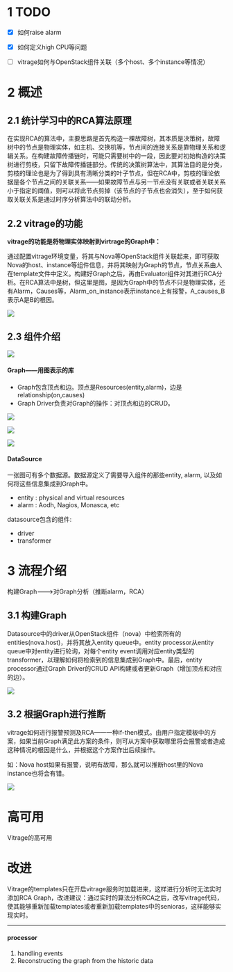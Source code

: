

# 1 TODO

- [x] 如何raise alarm
- [x] 如何定义high CPU等问题
- [ ] vitrage如何与OpenStack组件关联（多个host、多个instance等情况）



# 2 概述


## 2.1 统计学习中的RCA算法原理

在实现RCA的算法中，主要思路是首先构造一棵故障树，其本质是决策树，故障树中的节点是物理实体，如主机、交换机等，节点间的连接关系是靠物理关系和逻辑关系。在构建故障传播链时，可能只需要树中的一段，因此要对初始构造的决策树进行剪枝，只留下故障传播链部分。传统的决策树算法中，其算法目的是分类，剪枝的理论也是为了得到具有清晰分类的叶子节点，但在RCA中，剪枝的理论依据是各个节点之间的关联关系——如果故障节点与另一节点没有关联或者关联关系小于指定的阈值，则可以将此节点剪掉（该节点的子节点也会消失），至于如何获取关联关系是通过时序分析算法中的联动分析。

## 2.2 vitrage的功能



**vitrage的功能是将物理实体映射到virtrage的Graph中：**

通过配置vitrage环境变量，将其与Nova等OpenStack组件关联起来，即可获取Nova的host、instance等组件信息，并将其映射为Graph的节点，节点关系由人在template文件中定义。构建好Graph之后，再由Evaluator组件对其进行RCA分析。在RCA算法中是树，但这里是图，是因为Graph中的节点不只是物理实体，还有Alarm，Causes等，Alarm_on_instance表示instance上有报警，A_causes_B表示A是B的根因。

![](http://ww1.sinaimg.cn/large/005N2p5vly1fua8dw1syaj30mm09tq3g.jpg)




## 2.3 组件介绍

![](http://ww1.sinaimg.cn/large/005N2p5vly1fua5qe8mo2j31t6168ag1.jpg)

#### Graph——用图表示的库

- Graph包含顶点和边。顶点是Resources(entity,alarm)，边是relationship(on,causes)
- Graph Driver负责对Graph的操作：对顶点和边的CRUD。

![](http://ww1.sinaimg.cn/large/005N2p5vly1fua8d4k9dzj31my16q7ev.jpg)

![](http://ww1.sinaimg.cn/large/005N2p5vly1fua8dw1syaj30mm09tq3g.jpg)

![](http://ww1.sinaimg.cn/large/005N2p5vly1fua8eau2pbj30jn0eidgl.jpg)

#### DataSource

一张图可有多个数据源。数据源定义了需要导入组件的那些entity, alarm, 以及如何将这些信息集成到Graph中。

- entity : physical and virtual resources
- alarm : Aodh, Nagios, Monasca, etc


datasource包含的组件:
- driver
- transformer

# 3 流程介绍

构建Graph--->对Graph分析（推断alarm，RCA）

## 3.1 构建Graph

Datasource中的driver从OpenStack组件（nova）中检索所有的entities(nova.host)，并将其放入entity queue中。entity processor从entity queue中对entity进行轮询，对每个entity event调用对应entity类型的transformer，以理解如何将检索到的信息集成到Graph中。最后，entity processor通过Graph Driver的CRUD API构建或者更新Graph（增加顶点和对应的边）。

![](http://ww1.sinaimg.cn/large/005N2p5vly1fuae44sptcj30jx0a5wgx.jpg)


## 3.2 根据Graph进行推断

vitrage如何进行报警预测及RCA——一种if-then模式。由用户指定模板中的方案，如果当前Graph满足此方案的条件，则可从方案中获取哪里将会报警或者造成这种情况的根因是什么，并根据这个方案作出后续操作。

如：Nova host如果有报警，说明有故障，那么就可以推断host里的Nova instance也将会有错。

![](http://ww1.sinaimg.cn/large/005N2p5vly1fucq5akv66j31go0trh5t.jpg)

# 高可用

Vitrage的高可用

# 改进

Vitrage的templates只在开启vitrage服务时加载进来，这样进行分析时无法实时添加RCA Graph，改进建议：通过实时的算法分析RCA之后，改写vitrage代码，使其能够重新加载templates或者重新加载templates中的senioras，这样能够实现实时。










------

#### processor

1. handling events
2. Reconstructing the graph from the historic data
































